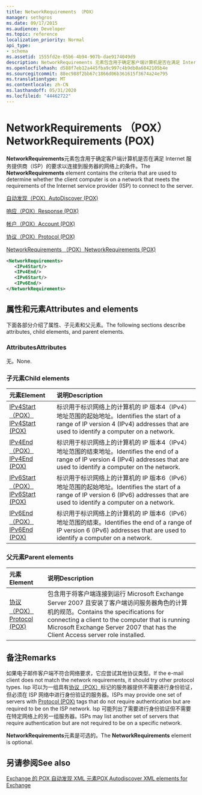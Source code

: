 ```yaml
---
title: NetworkRequirements （POX）
manager: sethgros
ms.date: 09/17/2015
ms.audience: Developer
ms.topic: reference
localization_priority: Normal
api_type:
- schema
ms.assetid: 1555fd2e-05b6-4b94-907b-dae9174049d9
description: NetworkRequirements 元素包含用于确定客户端计算机是否在满足 Internet 服务提供商（ISP）的要求以连接到服务器的网络上的条件。
ms.openlocfilehash: d588f7eb12a445fba9c997c4b9db0a6842105b4e
ms.sourcegitcommit: 88ec988f2bb67c1866d06b361615f3674a24e795
ms.translationtype: MT
ms.contentlocale: zh-CN
ms.lasthandoff: 05/31/2020
ms.locfileid: "44462722"
---
```

# <a name="networkrequirements-pox"></a><span data-ttu-id="63667-103">NetworkRequirements （POX）</span><span class="sxs-lookup"><span data-stu-id="63667-103">NetworkRequirements (POX)</span></span>

<span data-ttu-id="63667-104">**NetworkRequirements**元素包含用于确定客户端计算机是否在满足 Internet 服务提供商（ISP）的要求以连接到服务器的网络上的条件。</span><span class="sxs-lookup"><span data-stu-id="63667-104">The **NetworkRequirements** element contains the criteria that are used to determine whether the client computer is on a network that meets the requirements of the Internet service provider (ISP) to connect to the server.</span></span> 
  
[<span data-ttu-id="63667-105">自动发现（POX）</span><span class="sxs-lookup"><span data-stu-id="63667-105">AutoDiscover (POX)</span></span>](autodiscover-pox.md)
  
[<span data-ttu-id="63667-106">响应（POX）</span><span class="sxs-lookup"><span data-stu-id="63667-106">Response (POX)</span></span>](response-pox.md)
  
[<span data-ttu-id="63667-107">帐户（POX）</span><span class="sxs-lookup"><span data-stu-id="63667-107">Account (POX)</span></span>](account-pox.md)
  
[<span data-ttu-id="63667-108">协议（POX）</span><span class="sxs-lookup"><span data-stu-id="63667-108">Protocol (POX)</span></span>](protocol-pox.md)
  
[<span data-ttu-id="63667-109">NetworkRequirements （POX）</span><span class="sxs-lookup"><span data-stu-id="63667-109">NetworkRequirements (POX)</span></span>](networkrequirements-pox.md)
  
```xml
<NetworkRequirements>
   <IPv4Start/>
   <IPv4End/>
   <IPv6Start/>
   <IPv6End/>
</NetworkRequirements>
```

## <a name="attributes-and-elements"></a><span data-ttu-id="63667-110">属性和元素</span><span class="sxs-lookup"><span data-stu-id="63667-110">Attributes and elements</span></span>

<span data-ttu-id="63667-111">下面各部分介绍了属性、子元素和父元素。</span><span class="sxs-lookup"><span data-stu-id="63667-111">The following sections describe attributes, child elements, and parent elements.</span></span>
  
### <a name="attributes"></a><span data-ttu-id="63667-112">Attributes</span><span class="sxs-lookup"><span data-stu-id="63667-112">Attributes</span></span>

<span data-ttu-id="63667-113">无。</span><span class="sxs-lookup"><span data-stu-id="63667-113">None.</span></span>
  
### <a name="child-elements"></a><span data-ttu-id="63667-114">子元素</span><span class="sxs-lookup"><span data-stu-id="63667-114">Child elements</span></span>

|<span data-ttu-id="63667-115">**元素**</span><span class="sxs-lookup"><span data-stu-id="63667-115">**Element**</span></span>|<span data-ttu-id="63667-116">**说明**</span><span class="sxs-lookup"><span data-stu-id="63667-116">**Description**</span></span>|
|:-----|:-----|
|[<span data-ttu-id="63667-117">IPv4Start （POX）</span><span class="sxs-lookup"><span data-stu-id="63667-117">IPv4Start (POX)</span></span>](ipv4start-pox.md) <br/> |<span data-ttu-id="63667-118">标识用于标识网络上的计算机的 IP 版本4（IPv4）地址范围的起始地址。</span><span class="sxs-lookup"><span data-stu-id="63667-118">Identifies the start of a range of IP version 4 (IPv4) addresses that are used to identify a computer on a network.</span></span>  <br/> |
|[<span data-ttu-id="63667-119">IPv4End （POX）</span><span class="sxs-lookup"><span data-stu-id="63667-119">IPv4End (POX)</span></span>](ipv4end-pox.md) <br/> |<span data-ttu-id="63667-120">标识用于标识网络上的计算机的 IP 版本4（IPv4）地址范围的结束地址。</span><span class="sxs-lookup"><span data-stu-id="63667-120">Identifies the end of a range of IP version 4 (IPv4) addresses that are used to identify a computer on the network.</span></span>  <br/> |
|[<span data-ttu-id="63667-121">IPv6Start （POX）</span><span class="sxs-lookup"><span data-stu-id="63667-121">IPv6Start (POX)</span></span>](ipv6start-pox.md) <br/> |<span data-ttu-id="63667-122">标识用于标识网络上的计算机的 IP 版本6（IPv6）地址范围的起始地址。</span><span class="sxs-lookup"><span data-stu-id="63667-122">Identifies the start of a range of IP version 6 (IPv6) addresses that are used to identify a computer on a network.</span></span>  <br/> |
|[<span data-ttu-id="63667-123">IPv6End （POX）</span><span class="sxs-lookup"><span data-stu-id="63667-123">IPv6End (POX)</span></span>](ipv6end-pox.md) <br/> |<span data-ttu-id="63667-124">标识用于标识网络上的计算机的 IP 版本6（IPv6）地址范围的结束。</span><span class="sxs-lookup"><span data-stu-id="63667-124">Identifies the end of a range of IP version 6 (IPv6) addresses that are used to identify a computer on a network.</span></span>  <br/> |
   
### <a name="parent-elements"></a><span data-ttu-id="63667-125">父元素</span><span class="sxs-lookup"><span data-stu-id="63667-125">Parent elements</span></span>

|<span data-ttu-id="63667-126">**元素**</span><span class="sxs-lookup"><span data-stu-id="63667-126">**Element**</span></span>|<span data-ttu-id="63667-127">**说明**</span><span class="sxs-lookup"><span data-stu-id="63667-127">**Description**</span></span>|
|:-----|:-----|
|[<span data-ttu-id="63667-128">协议（POX）</span><span class="sxs-lookup"><span data-stu-id="63667-128">Protocol (POX)</span></span>](protocol-pox.md) <br/> |<span data-ttu-id="63667-129">包含用于将客户端连接到运行 Microsoft Exchange Server 2007 且安装了客户端访问服务器角色的计算机的规范。</span><span class="sxs-lookup"><span data-stu-id="63667-129">Contains the specifications for connecting a client to the computer that is running Microsoft Exchange Server 2007 that has the Client Access server role installed.</span></span>  <br/> |
   
## <a name="remarks"></a><span data-ttu-id="63667-130">备注</span><span class="sxs-lookup"><span data-stu-id="63667-130">Remarks</span></span>

<span data-ttu-id="63667-131">如果电子邮件客户端不符合网络要求，它应尝试其他协议类型。</span><span class="sxs-lookup"><span data-stu-id="63667-131">If the e-mail client does not match the network requirements, it should try other protocol types.</span></span> <span data-ttu-id="63667-132">Isp 可以为一组具有[协议（POX）](protocol-pox.md)标记的服务器提供不需要进行身份验证，但必须在 ISP 网络中进行身份验证的服务器。</span><span class="sxs-lookup"><span data-stu-id="63667-132">ISPs may provide one set of servers with [Protocol (POX)](protocol-pox.md) tags that do not require authentication but are required to be on the ISP network.</span></span> <span data-ttu-id="63667-133">Isp 可能列出了需要进行身份验证但不需要在特定网络上的另一组服务器。</span><span class="sxs-lookup"><span data-stu-id="63667-133">ISPs may list another set of servers that require authentication but are not required to be on a specific network.</span></span> 
  
<span data-ttu-id="63667-134">**NetworkRequirements**元素是可选的。</span><span class="sxs-lookup"><span data-stu-id="63667-134">The **NetworkRequirements** element is optional.</span></span> 
  
## <a name="see-also"></a><span data-ttu-id="63667-135">另请参阅</span><span class="sxs-lookup"><span data-stu-id="63667-135">See also</span></span>



[<span data-ttu-id="63667-136">Exchange 的 POX 自动发现 XML 元素</span><span class="sxs-lookup"><span data-stu-id="63667-136">POX Autodiscover XML elements for Exchange</span></span>](pox-autodiscover-xml-elements-for-exchange.md)

